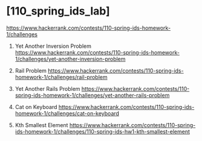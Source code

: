 # [110_spring_ids_lab] 
https://www.hackerrank.com/contests/110-spring-ids-homework-1/challenges

1. Yet Another Inversion Problem
https://www.hackerrank.com/contests/110-spring-ids-homework-1/challenges/yet-another-inversion-problem

2. Rail Problem
https://www.hackerrank.com/contests/110-spring-ids-homework-1/challenges/rail-problem

3. Yet Another Rails Problem
https://www.hackerrank.com/contests/110-spring-ids-homework-1/challenges/yet-another-rails-problem

4. Cat on Keyboard
https://www.hackerrank.com/contests/110-spring-ids-homework-1/challenges/cat-on-keyboard

5. Kth Smallest Element
https://www.hackerrank.com/contests/110-spring-ids-homework-1/challenges/110-spring-ids-hw1-kth-smallest-element
